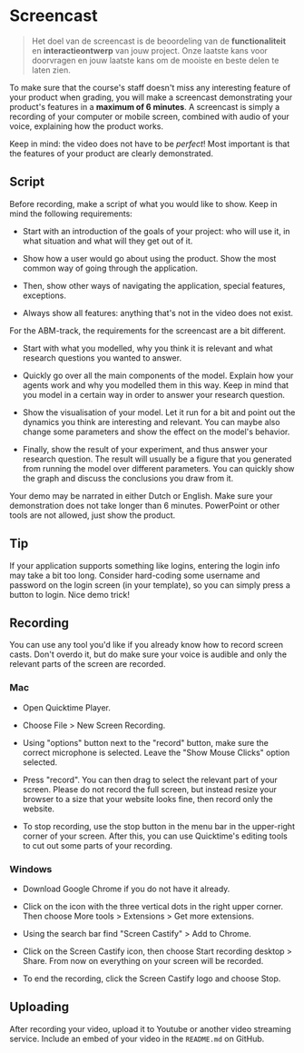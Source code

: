 # Screencast

> Het doel van de screencast is de beoordeling van de **functionaliteit** en **interactieontwerp** van jouw project. Onze laatste kans voor doorvragen en jouw laatste kans om de mooiste en beste delen te laten zien.

To make sure that the course's staff doesn't miss any interesting feature of your product when grading, you will make a screencast demonstrating your product's features in a **maximum of 6 minutes**. A screencast is simply a recording of your computer or mobile screen, combined with audio of your voice, explaining how the product works.

Keep in mind: the video does not have to be *perfect*! Most important is that the features of your product are clearly demonstrated.

## Script

Before recording, make a script of what you would like to show. Keep in mind the following requirements:

* Start with an introduction of the goals of your project: who will use it, in what situation and what will they get out of it.

* Show how a user would go about using the product. Show the most common way of going through the application.

* Then, show other ways of navigating the application, special features, exceptions.

* Always show all features: anything that's not in the video does not exist.

For the ABM-track, the requirements for the screencast are a bit different. 

* Start with what you modelled, why you think it is relevant and what research questions you wanted to answer.

* Quickly go over all the main components of the model. Explain how your agents work and why you modelled them in this way. Keep in mind that you model in a certain way in order to answer your research question.

* Show the visualisation of your model. Let it run for a bit and point out the dynamics you think are interesting and relevant. You can maybe also change some parameters and show the effect on the model's behavior.

* Finally, show the result of your experiment, and thus answer your research question. The result will usually be a figure that you generated from running the model over different parameters. You can quickly show the graph and discuss the conclusions you draw from it.

Your demo may be narrated in either Dutch or English. Make sure your demonstration does not take longer than 6 minutes. PowerPoint or other tools are not allowed, just show the product.

## Tip

If your application supports something like logins, entering the login info may take a bit too long. Consider hard-coding some username and password on the login screen (in your template), so you can simply press a button to login. Nice demo trick!

## Recording

You can use any tool you'd like if you already know how to record screen casts. Don't overdo it, but do make sure your voice is audible and only the relevant parts of the screen are recorded.

### Mac

* Open Quicktime Player.

* Choose File > New Screen Recording.

* Using "options" button next to the "record" button, make sure the correct microphone is selected. Leave the "Show Mouse Clicks" option selected.

* Press "record". You can then drag to select the relevant part of your screen. Please do not record the full screen, but instead resize your browser to a size that your website looks fine, then record only the website.

* To stop recording, use the stop button in the menu bar in the upper-right corner of your screen. After this, you can use Quicktime's editing tools to cut out some parts of your recording.

### Windows

* Download Google Chrome if you do not have it already.

* Click on the icon with the three vertical dots in the right upper corner. Then choose More tools > Extensions > Get more extensions.

* Using the search bar find "Screen Castify" > Add to Chrome.

* Click on the Screen Castify icon, then choose Start recording desktop > Share. From now on everything on your screen will be recorded.

* To end the recording, click the Screen Castify logo and choose Stop.

## Uploading

After recording your video, upload it to Youtube or another video streaming service. Include an embed of your video in the `README.md` on GitHub.
